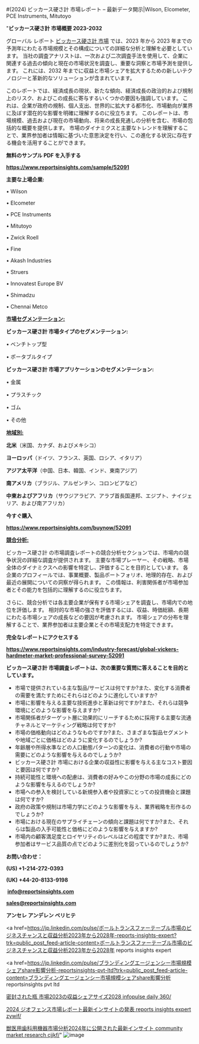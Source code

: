 #(2024) ビッカース硬さ計 市場レポート – 最新データ開示|Wilson, Elcometer, PCE Instruments, Mitutoyo

"<strong>ビッカース硬さ計 市場概要 2023-2032</strong>

グローバル レポート <a href=https://www.reportsinsights.com/sample/52091>ビッカース硬さ計 市場</a> では、2023 年から 2023 年までの予測年にわたる市場規模とその構成についての詳細な分析と理解を必要としています。 当社の調査アナリストは、一次および二次調査手法を使用して、企業に関連する過去の傾向と現在の市場状況を調査し、重要な洞察と市場予測を提供します。 これには、2032 年までに収益と市場シェアを拡大​​するための新しいテクノロジーと革新的なソリューションが含まれています。

このレポートでは、経済成長の現状、新たな傾向、経済成長の政治的および規制上のリスク、およびこの成長に寄与するいくつかの要因も強調しています。 これは、企業が政府の規制、個人支出、世界的に拡大する都市化、市場動向が業界に及ぼす潜在的な影響を明確に理解するのに役立ちます。 このレポートは、市場規模、過去および現在の市場動向、将来の成長見通しの分析を含む、市場の包括的な概要を提供します。 市場のダイナミクスと主要なトレンドを理解することで、業界参加者は情報に基づいた意思決定を行い、この進化する状況に存在する機会を活用することができます。

<strong><b>無料のサンプル PDF を入手する</b></strong>

<a href=https://www.reportsinsights.com/sample/52091><strong><u>https://www.reportsinsights.com/sample/52091</u></strong></a>

<strong>主要な上場企業:</strong>

• Wilson

• Elcometer

• PCE Instruments

• Mitutoyo

• Zwick Roell

• Fine

• Akash Industries

• Struers

• Innovatest Europe BV

• Shimadzu

• Chennai Metco

<strong><u>市場セグメンテーション</u></strong><strong><u>:</u></strong>

<strong>ビッカース硬さ計 市場タイプのセグメンテーション:</strong>

• ベンチトップ型

• ポータブルタイプ

<strong>ビッカース硬さ計 市場アプリケーションのセグメンテーション:</strong>

• 金属

• プラスチック

• ゴム

• その他

<strong><u>地域別</u></strong><strong><u>:</u></strong>

<strong>北米</strong>（米国、カナダ、およびメキシコ）

<strong>ヨーロッパ</strong>（ドイツ、フランス、英国、ロシア、イタリア）

<strong>アジア太平洋</strong>（中国、日本、韓国、インド、東南アジア）

<strong>南アメリカ</strong>（ブラジル、アルゼンチン、コロンビアなど）

<strong>中東およびアフリカ</strong>（サウジアラビア、アラブ首長国連邦、エジプト、ナイジェリア、および南アフリカ）

<strong>今すぐ購入</strong>

<a href=https://www.reportsinsights.com/buynow/52091><strong><u>https://www.reportsinsights.com/buynow/52091</u></strong></a>

<strong><u>競合分析:</u></strong>

ビッカース硬さ計 の市場調査レポートの競合分析セクションでは、市場内の競争状況の詳細な調査が提供されます。 主要な市場プレーヤー、その戦略、市場全体のダイナミクスへの影響を特定し、評価することを目的としています。 各企業のプロフィールでは、事業概要、製品ポートフォリオ、地理的存在、および最近の展開についての洞察が得られます。 この情報は、利害関係者が市場参加者とその能力を包括的に理解するのに役立ちます。

さらに、競合分析では各主要企業が保有する市場シェアを調査し、市場内での地位を評価します。 相対的な市場の強さを評価するには、収益、時価総額、長期にわたる市場シェアの成長などの要因が考慮されます。 市場シェアの分布を理解することで、業界参加者は主要企業とその市場支配力を特定できます。

<strong>完全なレポートにアクセスする</strong>

<a href=https://www.reportsinsights.com/industry-forecast/global-vickers-hardmeter-market-professional-survey-52091><strong><u><b>https://www.reportsinsights.com/industry-forecast/global-vickers-hardmeter-market-professional-survey-52091</b></u></strong></a>

<strong><b>ビッカース硬さ計 市場調査レポートは、次の重要な質問に答えることを目的としています。</b></strong>
<ul>
  <li>市場で提供されている主な製品/サービスは何ですか?また、変化する消費者の需要を満たすためにそれらはどのように進化していますか?</li>
  <li>市場に影響を与える主要な技術進歩と革新は何ですか?また、それらは競争環境にどのような影響を与えますか?</li>
  <li>市場関係者がターゲット層に効果的にリーチするために採用する主要な流通チャネルとマーケティング戦略は何ですか?</li>
  <li>市場の価格動向はどのようなものですか?また、さまざまな製品セグメントや地域ごとに価格はどのように変化するのでしょうか?</li>
  <li>年齢層や所得水準などの人口動態パターンの変化は、消費者の行動や市場の需要にどのような影響を与えるのでしょうか?</li>
  <li>ビッカース硬さ計 市場における企業の収益性に影響を与える主なコスト要因と要因は何ですか?</li>
  <li>持続可能性と環境への配慮は、消費者の好みやこの分野の市場の成長にどのような影響を与えるのでしょうか?</li>
  <li>市場への参入を検討している新規参入者や投資家にとっての投資機会と課題は何ですか?</li>
  <li>政府の政策や規制は市場力学にどのような影響を与え、業界戦略を形作るのでしょうか?</li>
  <li>市場における現在のサプライチェーンの傾向と課題は何ですか?また、それらは製品の入手可能性と価格にどのような影響を与えますか?</li>
  <li>市場内の顧客満足度とロイヤリティのレベルはどの程度ですか?また、市場参加者はサービス品質の点でどのように差別化を図っているのでしょうか?</li>
</ul>
<strong>お問い合わせ：</strong>

<strong>(US) +1-214-272-0393</strong>

<strong>(UK) +44-20-8133-9198</strong>

<strong> </strong><a href=info@reportsinsights.com><strong><u>info@reportsinsights.com</u></strong></a>

<a href=sales@reportsinsights.com><strong><u>sales@reportsinsights.com</u></strong></a>

<strong>アンセレ アンデレン ベリヒテ</strong>

<a href=https://jp.linkedin.com/pulse/ボールトランスファーテーブル市場のビジネスチャンスと収益分析2023年から2028年-reports-insights-expert?trk=public_post_feed-article-content>ボールトランスファーテーブル市場のビジネスチャンスと収益分析2023年から2028年 reports insights expert</a>

<a href=https://jp.linkedin.com/pulse/ブランディングエージェンシー市場規模シェアshare影響分析-reportsinsights-pvt-ltd?trk=public_post_feed-article-content>ブランディングエージェンシー市場規模シェアshare影響分析 reportsinsights pvt ltd</a>

<a href=https://www.linkedin.com/pulse/密封された瓶-市場2023の収益シェアサイズ2028-infopulse-daily-360/>密封された瓶 市場2023の収益シェアサイズ2028 infopulse daily 360/</a>

<a href=https://www.linkedin.com/pulse/2024-ジオフェンス市場レポート最新インサイトの発表-reports-insights-expert-zywif/>2024 ジオフェンス市場レポート最新インサイトの発表 reports insights expert zywif/</a>

<a href=https://www.linkedin.com/pulse/獣医用歯科用機器市場分析2024年に公開された最新インサイト-community-market-research-cjjkf/>獣医用歯科用機器市場分析2024年に公開された最新インサイト community market research cjjkf/</a>"
![image](https://github.com/aanak123/RIMarketer1/assets/158471119/899ae38a-9f84-4b8c-b5bb-ba849d875e19)
